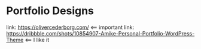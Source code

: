 # Portfolio Designs
link: https://olivercederborg.com/ <== important
link: https://dribbble.com/shots/10854907-Amike-Personal-Portfolio-WordPress-Theme <== I like it
